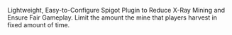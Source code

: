 Lightweight, Easy-to-Configure Spigot Plugin to Reduce X-Ray Mining and Ensure Fair Gameplay.
Limit the amount the mine that players harvest in fixed amount of time.
